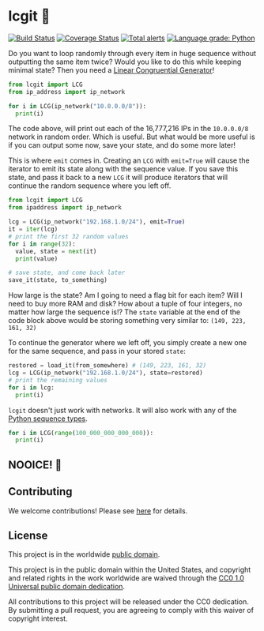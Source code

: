 # lcgit 🎰

[![Build Status](https://travis-ci.com/cisagov/lcgit.svg?branch=develop)](https://travis-ci.com/cisagov/lcgit)
[![Coverage Status](https://coveralls.io/repos/github/cisagov/lcgit/badge.svg?branch=develop)](https://coveralls.io/github/cisagov/lcgit?branch=develop)
[![Total alerts](https://img.shields.io/lgtm/alerts/g/cisagov/lcgit.svg?logo=lgtm&logoWidth=18)](https://lgtm.com/projects/g/cisagov/lcgit/alerts/)
[![Language grade: Python](https://img.shields.io/lgtm/grade/python/g/cisagov/lcgit.svg?logo=lgtm&logoWidth=18)](https://lgtm.com/projects/g/cisagov/lcgit/context:python)

Do you want to loop randomly through every item in huge sequence without
outputting the same item twice?  Would you like to do this while keeping
minimal state?  Then you need a
[Linear Congruential Generator](https://en.wikipedia.org/wiki/Linear_congruential_generator)!

```python
from lcgit import LCG
from ip_address import ip_network

for i in LCG(ip_network("10.0.0.0/8")):
  print(i)
```

The code above, will print out each of the 16,777,216 IPs in the `10.0.0.0/8`
network in random order.  Which is useful.  But what would be more useful is
if you can output some now, save your state, and do some more later!

This is where `emit` comes in.  Creating an `LCG` with `emit=True` will cause
the iterator to emit its state along with the sequence value.  If you save
this state, and pass it back to a new `LCG` it will produce iterators that will
continue the random sequence where you left off.

```python
from lcgit import LCG
from ipaddress import ip_network

lcg = LCG(ip_network("192.168.1.0/24"), emit=True)
it = iter(lcg)
# print the first 32 random values
for i in range(32):
  value, state = next(it)
  print(value)

# save state, and come back later
save_it(state, to_something)
```

How large is the state?  Am I going to need a flag bit for each item?  Will I
need to buy more RAM and disk?  How about a tuple of four integers, no matter
how large the sequence is!?  The `state` variable at the end of the code block
above would be storing something very similar to: `(149, 223, 161, 32)`

To continue the generator where we left off, you simply create a new one for
the same sequence, and pass in your stored `state`:

```python
restored = load_it(from_somewhere) # (149, 223, 161, 32)
lcg = LCG(ip_network("192.168.1.0/24"), state=restored)
# print the remaining values
for i in lcg:
  print(i)
```

`lcgit` doesn't just work with networks.  It will also work with any of the
[Python sequence types](https://docs.python.org/3/library/stdtypes.html#typesseq).

```python
for i in LCG(range(100_000_000_000_000)):
  print(i)
```

## NOOICE! 🕺

## Contributing

We welcome contributions!  Please see [here](CONTRIBUTING.md) for
details.

## License

This project is in the worldwide [public domain](LICENSE.md).

This project is in the public domain within the United States, and
copyright and related rights in the work worldwide are waived through
the [CC0 1.0 Universal public domain
dedication](https://creativecommons.org/publicdomain/zero/1.0/).

All contributions to this project will be released under the CC0
dedication. By submitting a pull request, you are agreeing to comply
with this waiver of copyright interest.

